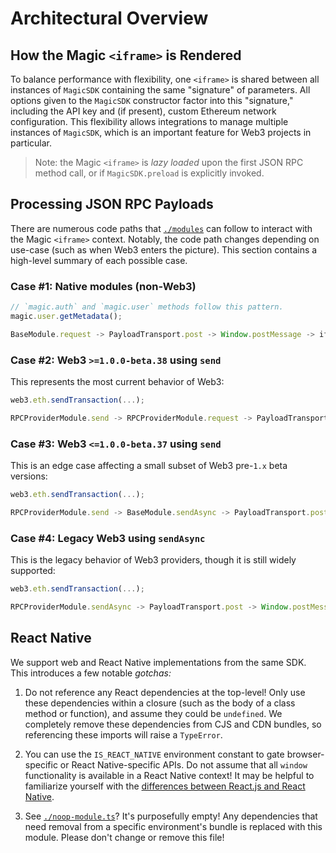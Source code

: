 # Architectural Overview

## How the Magic `<iframe>` is Rendered

To balance performance with flexibility, one `<iframe>` is shared between all instances of `MagicSDK` containing the same "signature" of parameters. All options given to the `MagicSDK` constructor factor into this "signature," including the API key and (if present), custom Ethereum network configuration. This flexibility allows integrations to manage multiple instances of `MagicSDK`, which is an important feature for Web3 projects in particular.

> Note: the Magic `<iframe>` is _lazy loaded_ upon the first JSON RPC method call, or if `MagicSDK.preload` is explicitly invoked.

## Processing JSON RPC Payloads

There are numerous code paths that [`./modules`](./modules) can follow to interact with the Magic `<iframe>` context. Notably, the code path changes depending on use-case (such as when Web3 enters the picture). This section contains a high-level summary of each possible case.

### Case #1: Native modules (non-Web3)

```ts
// `magic.auth` and `magic.user` methods follow this pattern.
magic.user.getMetadata();

BaseModule.request -> PayloadTransport.post -> Window.postMessage -> iframe
```

### Case #2: Web3 `>=1.0.0-beta.38` using `send`

This represents the most current behavior of Web3:

```ts
web3.eth.sendTransaction(...);

RPCProviderModule.send -> RPCProviderModule.request -> PayloadTransport.post -> Window.postMessage -> iframe
```

### Case #3: Web3 `<=1.0.0-beta.37` using `send`

This is an edge case affecting a small subset of Web3 pre-`1.x` beta versions:

```ts
web3.eth.sendTransaction(...);

RPCProviderModule.send -> BaseModule.sendAsync -> PayloadTransport.post -> Window.postMessage -> iframe
```

### Case #4: Legacy Web3 using `sendAsync`

This is the legacy behavior of Web3 providers, though it is still widely supported:

```ts
web3.eth.sendTransaction(...);

RPCProviderModule.sendAsync -> PayloadTransport.post -> Window.postMessage -> iframe
```

## React Native

We support web and React Native implementations from the same SDK. This introduces a few notable _gotchas:_

1. Do not reference any React dependencies at the top-level! Only use these dependencies within a closure (such as the body of a class method or function), and assume they could be `undefined`. We completely remove these dependencies from CJS and CDN bundles, so referencing these imports will raise a `TypeError`.

2. You can use the `IS_REACT_NATIVE` environment constant to gate browser-specific or React Native-specific APIs. Do not assume that all `window` functionality is available in a React Native context! It may be helpful to familiarize yourself with the [differences between React.js and React Native](https://medium.com/@alexmngn/from-reactjs-to-react-native-what-are-the-main-differences-between-both-d6e8e88ebf24).

3. See [`./noop-module.ts`](./noop-module.ts)? It's purposefully empty! Any dependencies that need removal from a specific environment's bundle is replaced with this module. Please don't change or remove this file!
